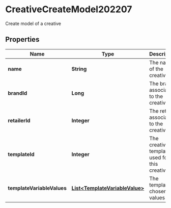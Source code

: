 

# CreativeCreateModel202207

Create model of a creative

## Properties

Name | Type | Description | Notes
------------ | ------------- | ------------- | -------------
**name** | **String** | The name of the creative | 
**brandId** | **Long** | The brand associated to the creative |  [optional]
**retailerId** | **Integer** | The retailer associated to the creative | 
**templateId** | **Integer** | The creative template used for this creative | 
**templateVariableValues** | [**List&lt;TemplateVariableValue&gt;**](TemplateVariableValue.md) | The template chosen values | 




